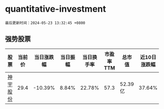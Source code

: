 # quantitative-investment

`最后更新时间：2024-05-23 13:32:45 +0800`

## 强势股票

|股票|当前价|当日涨跌幅|当日振幅|当日换手率|市盈率TTM|总市值|近10日涨跌幅|
|----|----|----|----|----|----|----|----|
|[神宇股份](https://xueqiu.com/S/SZ300563)|29.4|-10.39%|8.84%|22.78%|57.3|52.39亿|37.64%|
